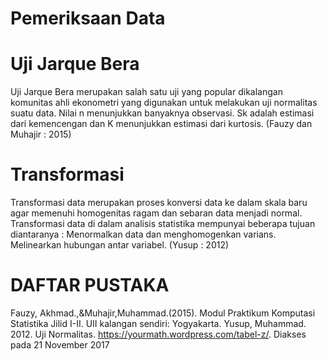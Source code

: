 # Pemeriksaan Data

# Uji Jarque Bera
Uji Jarque Bera merupakan salah satu uji yang popular dikalangan komunitas ahli ekonometri yang digunakan untuk melakukan uji normalitas suatu data. Nilai n menunjukkan banyaknya observasi. Sk adalah estimasi dari kemencengan dan K menunjukkan estimasi dari kurtosis.
(Fauzy dan Muhajir : 2015)
# Transformasi
 Transformasi data merupakan proses konversi data ke dalam skala baru agar memenuhi homogenitas ragam dan sebaran data menjadi normal. Transformasi data di dalam analisis statistika mempunyai beberapa tujuan diantaranya :
	Menormalkan data dan menghomogenkan varians.
	Melinearkan hubungan antar variabel.
(Yusup : 2012)

# DAFTAR PUSTAKA
Fauzy, Akhmad.,&Muhajir,Muhammad.(2015). Modul Praktikum Komputasi Statistika Jilid I-II. UII kalangan sendiri: Yogyakarta.
Yusup, Muhammad. 2012. Uji Normalitas. https://yourmath.wordpress.com/tabel-z/. Diakses pada 21 November 2017
